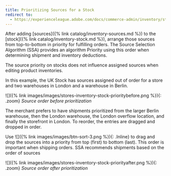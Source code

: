 ```yaml
---
title: Prioritizing Sources for a Stock
redirect to:
  - https://experienceleague.adobe.com/docs/commerce-admin/inventory/stocks/stocks-prioritize-sources.html
---
```


After adding [sources]({% link catalog/inventory-sources.md %}) to the [stock]({% link catalog/inventory-stock.md %}), arrange those sources from top-to-bottom in priority for fulfilling orders. The Source Selection Algorithm (SSA) provides an algorithm Priority using this order when determining shipment and inventory deductions.

The source priority on stocks does not influence assigned sources when editing product inventories.

In this example, the UK Stock has sources assigned out of order for a store and two warehouses in London and a warehouse in Berlin.

![]({% link images/images/stores-inventory-stock-prioritybefore.png %}){: .zoom}
_Source order before prioritization_

The merchant prefers to have shipments prioritized from the larger Berlin warehouse, then the London warehouse, the London overflow location, and finally the storefront in London. To reorder, the entries are dragged and dropped in order.

Use ![]({% link images/images/btn-sort-3.png %}){: .Inline} to drag and drop the sources into a priority from top (first) to bottom (last). This order is important when shipping orders. SSA recommends shipments based on the order of sources

![]({% link images/images/stores-inventory-stock-priorityafter.png %}){: .zoom}
_Source order after prioritization_
